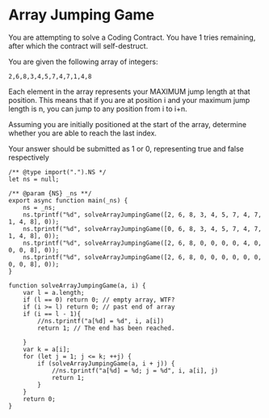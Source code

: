 # Array Jumping Game
You are attempting to solve a Coding Contract. You have 1 tries remaining, after which the contract will self-destruct.


You are given the following array of integers:

```2,6,8,3,4,5,7,4,7,1,4,8```

Each element in the array represents your MAXIMUM jump length at that position. This means that if you are at position i and your maximum jump length is n, you can jump to any position from i to i+n.

Assuming you are initially positioned at the start of the array, determine whether you are able to reach the last index.

Your answer should be submitted as 1 or 0, representing true and false respectively

```
/** @type import(".").NS */
let ns = null;

/** @param {NS} _ns **/
export async function main(_ns) {
    ns = _ns;
    ns.tprintf("%d", solveArrayJumpingGame([2, 6, 8, 3, 4, 5, 7, 4, 7, 1, 4, 8], 0));
    ns.tprintf("%d", solveArrayJumpingGame([0, 6, 8, 3, 4, 5, 7, 4, 7, 1, 4, 8], 0));
    ns.tprintf("%d", solveArrayJumpingGame([2, 6, 8, 0, 0, 0, 0, 4, 0, 0, 0, 8], 0));
    ns.tprintf("%d", solveArrayJumpingGame([2, 6, 8, 0, 0, 0, 0, 0, 0, 0, 0, 8], 0));
}

function solveArrayJumpingGame(a, i) {
    var l = a.length;
    if (l == 0) return 0; // empty array, WTF?
    if (i >= l) return 0; // past end of array
    if (i == l - 1){
        //ns.tprintf("a[%d] = %d", i, a[i])
        return 1; // The end has been reached.    
        
    }
    var k = a[i];
    for (let j = 1; j <= k; ++j) {
        if (solveArrayJumpingGame(a, i + j)) {
            //ns.tprintf("a[%d] = %d; j = %d", i, a[i], j)
            return 1;
        }
    }
    return 0;
}
```